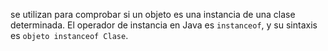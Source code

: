 se utilizan para comprobar si un objeto es una instancia de una clase determinada. El operador de instancia en Java es `instanceof`, y su sintaxis es `objeto instanceof Clase`.